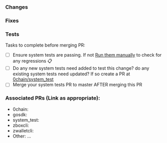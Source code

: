 ### Changes


### Fixes



### Tests
Tasks to complete before merging PR:
- [ ]  Ensure system tests are passing. If not [Run them manually](https://github.com/0chain/blobber/actions/workflows/system_tests.yml) to check for any regressions :clipboard:
- [ ]  Do any new system tests need added to test this change? do any existing system tests need updated? If so create a PR at [0chain/system_test](https://github.com/0chain/system_test)
- [ ]  Merge your system tests PR to master AFTER merging this PR

### Associated PRs (Link as appropriate):
- 0chain:
- gosdk:
- system_test:
- zboxcli:
- zwalletcli:
- Other: ...
